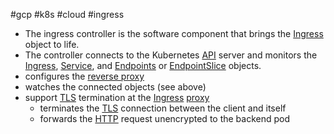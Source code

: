 #gcp #k8s #cloud #ingress

- The ingress controller is the software component that brings the [Ingress](/techstack/k8s/Ingress.md) object to life.
- The controller connects to the Kubernetes [API](/techstack/google/API.md) server and monitors the [Ingress](/techstack/k8s/Ingress.md), [Service](/techstack/gcp/service.md), and [Endpoints](/Endpoints) or [EndpointSlice](/EndpointSlice) objects.
- configures the [reverse proxy](/techstack/k8s/reverse%20proxy.md)
- watches the connected objects (see above)
- support [TLS](/techstack/security/TLS.md) termination at the [Ingress](/techstack/k8s/Ingress.md) [proxy](/proxy)
	- terminates the [TLS](/techstack/security/TLS.md) connection between the client and itself
	- forwards the [HTTP](/techstack/network/HTTP.md) request unencrypted to the backend pod